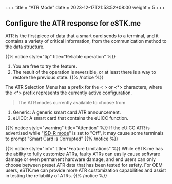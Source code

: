 +++
title = "ATR Mode"
date =  2023-12-17T21:53:52+08:00
weight = 5
+++

## Configure the ATR response for eSTK.me

ATR is the first piece of data that a smart card sends to a terminal, and it contains a variety of critical information, from the communication method to the data structure.

{{% notice style="tip" title="Reliable operation" %}}
1. You are free to try the feature.
2. The result of the operation is reversible, or at least there is a way to restore the previous state.
{{% /notice %}}

The ATR Selection Menu has a prefix for the < > or <\*> characters, where the <\*> prefix represents the currently active configuration.  

> The ATR modes currently available to choose from
1. Generic: A generic smart card ATR announcement.
2. eUICC: A smart card that contains the eUICC function.

{{% notice style="warning" title="Attention" %}}
If the eUICC ATR is advertised while "[ISD-R mode](./isd-r-mode)" is set to "Off", it may cause some terminals to prompt "Smart Card is Corrupted"
{{% /notice %}}

{{% notice style="info" title="Feature Limitations" %}}
While eSTK.me has the ability to fully customize ATRs, faulty ATRs can easily cause software damage or even permanent hardware damage, and end users can only choose between preset ATR data that has been tested for safety. For OEM users, eSTK.me can provide more ATR customization capabilities and assist in testing the reliability of ATRs.
{{% /notice %}}

